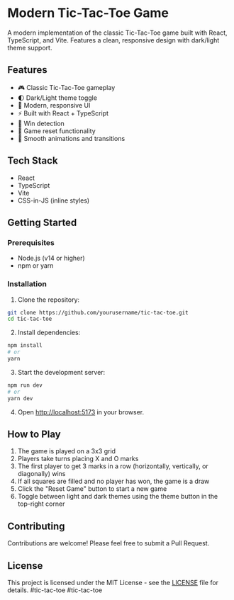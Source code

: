 # Modern Tic-Tac-Toe Game

A modern implementation of the classic Tic-Tac-Toe game built with React, TypeScript, and Vite. Features a clean, responsive design with dark/light theme support.

## Features

- 🎮 Classic Tic-Tac-Toe gameplay
- 🌓 Dark/Light theme toggle
- 🎨 Modern, responsive UI
- ⚡ Built with React + TypeScript
- 🎯 Win detection
- 🔄 Game reset functionality
- 💫 Smooth animations and transitions

## Tech Stack

- React
- TypeScript
- Vite
- CSS-in-JS (inline styles)

## Getting Started

### Prerequisites

- Node.js (v14 or higher)
- npm or yarn

### Installation

1. Clone the repository:
```bash
git clone https://github.com/yourusername/tic-tac-toe.git
cd tic-tac-toe
```

2. Install dependencies:
```bash
npm install
# or
yarn
```

3. Start the development server:
```bash
npm run dev
# or
yarn dev
```

4. Open [http://localhost:5173](http://localhost:5173) in your browser.

## How to Play

1. The game is played on a 3x3 grid
2. Players take turns placing X and O marks
3. The first player to get 3 marks in a row (horizontally, vertically, or diagonally) wins
4. If all squares are filled and no player has won, the game is a draw
5. Click the "Reset Game" button to start a new game
6. Toggle between light and dark themes using the theme button in the top-right corner

## Contributing

Contributions are welcome! Please feel free to submit a Pull Request.

## License

This project is licensed under the MIT License - see the [LICENSE](LICENSE) file for details.
# t i c - t a c - t o e 
 
 # t i c - t a c - t o e 
 
 
